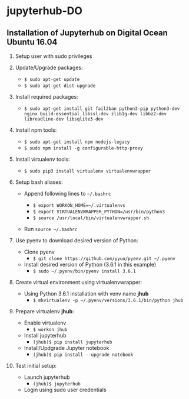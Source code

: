 # jupyterhub-DO

## Installation of Jupyterhub on Digital Ocean Ubuntu 16.04

1. Setup user with sudo privileges

2. Update/Upgrade packages:

    - `$ sudo apt-get update`
    - `$ sudo apt-get dist-upgrade`
    
3. Install required packages:

    - `$ sudo apt-get install git fail2ban python3-pip python3-dev nginx build-essential libssl-dev zlib1g-dev libbz2-dev libreadline-dev libsqlite3-dev`

4. Install npm tools:

    - `$ sudo apt-get install npm nodejs-legacy`
    - `$ sudo npm install -g configurable-http-proxy`

5. Install virtualenv tools:

    - `$ sudo pip3 install virtualenv virtualenvwrapper`
    
6. Setup bash aliases:

    - Append following lines to `~/.bashrc`
      * `$ export WORKON_HOME=~/.virtualenvs`
      * `$ export VIRTUALENVWRAPPER_PYTHON=/usr/bin/python3`
      * `$ source /usr/local/bin/virtualenvwrapper.sh`
     
   - Run `source ~/.bashrc`

7. Use pyenv to download desired version of Python:

    - Clone pyenv
        * `$ git clone https://github.com/yyuu/pyenv.git ~/.pyenv`
    - Install desired version of Python (3.6.1 in this example)
        * `$ sudo ~/.pyenv/bin/pyenv install 3.6.1`
        
8. Create virtual environment using virtualenvwrapper:

    - Using Python 3.6.1 installation with venv name __jhub__
        * `$ mkvirtualenv -p ~/.pyenv/versions/3.6.1/bin/python jhub`
        
8. Prepare virtualenv __jhub__:

    - Enable virtualenv
        * `$ workon jhub`
    - Install jupyterhub
        * `(jhub)$ pip install jupyterhub`
    - Install/Updgrade Jupyter notebook
        * `(jhub)$ pip install --upgrade notebook`
        
9. Test initial setup:
    - Launch jupyterhub
        * `(jhub)$ jupyterhub`
    - Login using sudo user credentials
